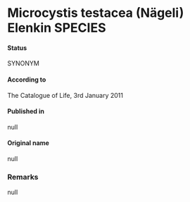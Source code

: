 Microcystis testacea (Nägeli) Elenkin SPECIES
=======

#### Status
SYNONYM

#### According to
The Catalogue of Life, 3rd January 2011

#### Published in
null

#### Original name
null

### Remarks
null
